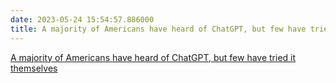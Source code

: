 ```yaml
---
date: 2023-05-24 15:54:57.886000
title: A majority of Americans have heard of ChatGPT, but few have tried it themselves
---
```


[A majority of Americans have heard of ChatGPT, but few have tried it themselves](https://www.pewresearch.org/short-reads/2023/05/24/a-majority-of-americans-have-heard-of-chatgpt-but-few-have-tried-it-themselves/)
